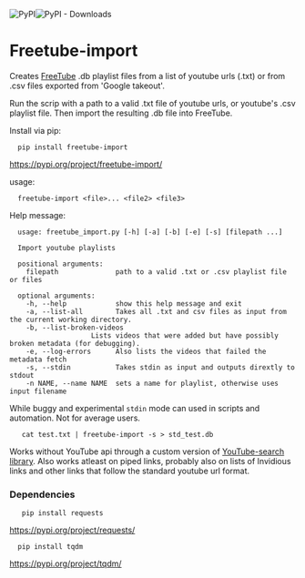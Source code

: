 ![PyPI](https://img.shields.io/pypi/v/freetube-import?label=pypi%20package)![PyPI - Downloads](https://img.shields.io/pypi/dm/freetube-import)



# Freetube-import
Creates [FreeTube](https://freetubeapp.io/) .db playlist files from a list of youtube urls (.txt) or from .csv files exported from 'Google takeout'.

Run the scrip with a path to a valid .txt file of youtube urls, or youtube's .csv playlist file. Then import the resulting .db file into FreeTube.



Install via pip:

      pip install freetube-import

https://pypi.org/project/freetube-import/

usage:

      freetube-import <file>... <file2> <file3>

Help message:

      usage: freetube_import.py [-h] [-a] [-b] [-e] [-s] [filepath ...]

      Import youtube playlists

      positional arguments:
        filepath              path to a valid .txt or .csv playlist file or files

      optional arguments:
        -h, --help            show this help message and exit
        -a, --list-all        Takes all .txt and csv files as input from the current working directory.
        -b, --list-broken-videos
                        Lists videos that were added but have possibly broken metadata (for debugging).
        -e, --log-errors      Also lists the videos that failed the metadata fetch
        -s, --stdin           Takes stdin as input and outputs dirextly to stdout
        -n NAME, --name NAME  sets a name for playlist, otherwise uses input filename

While buggy and experimental `stdin` mode can used in scripts and automation. Not for average users.

       cat test.txt | freetube-import -s > std_test.db

Works without YouTube api through a custom version of [YouTube-search library](https://github.com/joetats/youtube_search/). Also works atleast on piped links, probably also on lists of Invidious links and other links that follow the standard youtube url format.

###  Dependencies 

       pip install requests
https://pypi.org/project/requests/

      pip install tqdm
https://pypi.org/project/tqdm/
